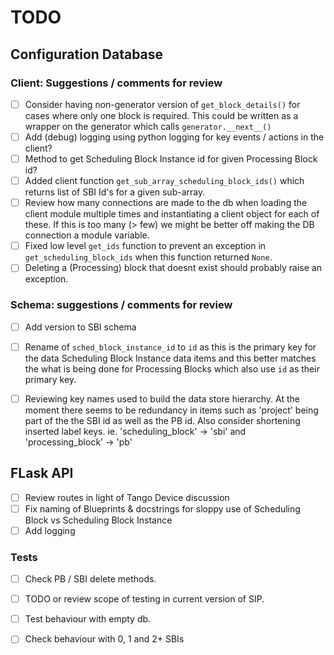# TODO

## Configuration Database 


### Client: Suggestions / comments for review

- [ ] Consider having non-generator version of `get_block_details()`
      for cases where only one block is required. This could be written as a
      wrapper on the generator which calls `generator.__next__()`
- [ ] Add (debug) logging using python logging for key events / actions
      in the client?
- [ ] Method to get Scheduling Block Instance id for given Processing Block id?
- [ ] Added client function `get_sub_array_scheduling_block_ids()`
      which returns list of SBI Id's for a given sub-array.
- [ ] Review how many connections are made to the db when loading the client
      module multiple times and instantiating a client object for each of these.
      If this is too many (> few) we might be better off making the DB 
      connection a module variable.
- [ ] Fixed low level `get_ids` function to prevent an exception in
      `get_scheduling_block_ids` when this function returned `None`.
- [ ] Deleting a (Processing) block that doesnt exist should probably raise
      an exception. 
      
### Schema: suggestions / comments for review

- [ ] Add version to SBI schema
- [ ] Rename of `sched_block_instance_id` to `id` as this is the primary key
      for the data Scheduling Block Instance data items and this better 
      matches the what is being done for Processing Blocks which also use
      `id` as their primary key.
- [ ] Reviewing key names used to build the data store hierarchy. At the moment
      there seems to be redundancy in items such as 'project' being part of the
      the SBI id as well as the PB id. Also consider shortening inserted
      label keys. ie. 
        'scheduling_block' -> 'sbi' and 
        'processing_block' -> 'pb'  


## FLask API

- [ ] Review routes in light of Tango Device
      discussion
- [ ] Fix naming of Blueprints & docstrings for sloppy use of Scheduling Block
      vs Scheduling Block Instance
- [ ] Add logging

### Tests

- [ ] Check PB / SBI delete methods.
- [ ] TODO or review scope of testing in current version of SIP.
- [ ] Test behaviour with empty db.
- [ ] Check behaviour with 0, 1 and 2+ SBIs

